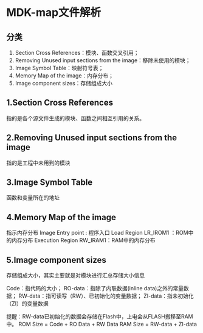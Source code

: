 # MDK-map文件解析


## 分类

1. Section Cross References：模块、函数交叉引用；
2. Removing Unused input sections from the image：移除未使用的模块；
3. Image Symbol Table：映射符号表；
4. Memory Map of the image：内存分布；
5. Image component sizes：存储组成大小

## 1.Section Cross References

指的是各个源文件生成的模块、函数之间相互引用的关系。

## 2.Removing Unused input sections from the image

指的是工程中未用到的模块

## 3.Image Symbol Table

函数和变量所在的地址

## 4.Memory Map of the image

指示内存分布
Image Entry point : 程序入口
Load Region LR_IROM1 ：ROM中的内存分布
Execution Region RW_IRAM1：RAM中的内存分布

## 5.Image component sizes

存储组成大小，其实主要就是对模块进行汇总存储大小信息

Code：指代码的大小；
RO-data：指除了内联数据(inline data)之外的常量数据；
RW-data：指可读写（RW）、已初始化的变量数据；
ZI-data：指未初始化（ZI）的变量数据

提醒：RW-data已初始化的数据会存储在Flash中，上电会从FLASH搬移至RAM中。
ROM Size = Code + RO Data + RW Data
RAM Size = RW-data + ZI-data

